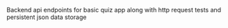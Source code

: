Backend api endpoints for basic quiz app along with http request tests and persistent json data storage
